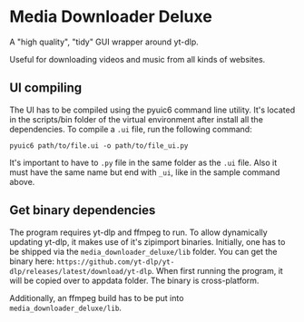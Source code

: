# Media Downloader Deluxe

A "high quality", "tidy" GUI wrapper around yt-dlp.

Useful for downloading videos and music from all kinds of websites.

## UI compiling

The UI has to be compiled using the pyuic6 command line utility. It's located in the scripts/bin folder of the virtual environment after install all the dependencies. To compile a `.ui` file, run the following command:

```shell
pyuic6 path/to/file.ui -o path/to/file_ui.py
```

It's important to have to `.py` file in the same folder as the `.ui` file. Also it must have the same name but end with `_ui`, like in the sample command above.

## Get binary dependencies

The program requires yt-dlp and ffmpeg to run. To allow dynamically updating yt-dlp, it makes use of it's zipimport binaries. Initially, one has to be shipped via the `media_downloader_deluxe/lib` folder. You can get the binary here: `https://github.com/yt-dlp/yt-dlp/releases/latest/download/yt-dlp`. When first running the program, it will be copied over to appdata folder. The binary is cross-platform.

Additionally, an ffmpeg build has to be put into `media_downloader_deluxe/lib`.
